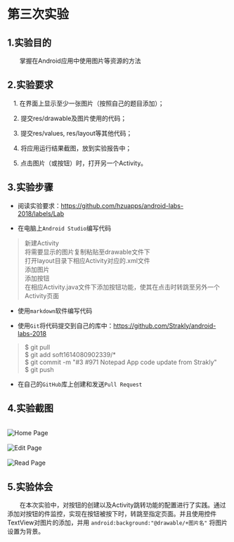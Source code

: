# 第三次实验
## 1.实验目的
&emsp;&emsp;掌握在Android应用中使用图片等资源的方法
## 2.实验要求
&emsp;1. 在界面上显示至少一张图片（按照自己的题目添加）； 
 
&emsp;2. 提交res/drawable及图片使用的代码；  

&emsp;3. 提交res/values, res/layout等其他代码；

&emsp;4. 将应用运行结果截图，放到实验报告中；  

&emsp;5. 点击图片（或按钮）时，打开另一个Activity。  
## 3.实验步骤

- 阅读实验要求：https://github.com/hzuapps/android-labs-2018/labels/Lab


- 在电脑上`Android Studio`编写代码  
>新建Activity   
>将需要显示的图片复制粘贴至drawable文件下   
>打开layout目录下相应Activity对应的.xml文件  
>添加图片  
>添加按钮  
>在相应Activity.java文件下添加按钮功能，使其在点击时转跳至另外一个Activity页面  

- 使用`markdown`软件编写代码

- 使用`Git`将代码提交到自己的库中：https://github.com/Strakly/android-labs-2018
>$ git pull  
>$ git add soft1614080902339/*  
>$ git commit -m "#3 #971 Notepad App code update from Strakly"  
>$ git push  

- 在自己的`GitHub`库上创建和发送`Pull Request`

## 4.实验截图
&emsp;   
![](https://raw.githubusercontent.com/Strakly/android-labs-2018/master/soft1614080902339/AndroidScreenshot_1.png "Home Page")
&emsp;   
&emsp;   
![](https://raw.githubusercontent.com/Strakly/android-labs-2018/master/soft1614080902339/AndroidScreenshot_2.png "Edit Page")
&emsp;   
&emsp;   
![](https://raw.githubusercontent.com/Strakly/android-labs-2018/master/soft1614080902339/AndroidScreenshot_3.png "Read Page")

## 5.实验体会
&emsp;&emsp;在本次实验中，对按钮的创建以及Activity跳转功能的配置进行了实践。通过添加对按钮的件监控，实现在按钮被按下时，转跳至指定页面。并且使用控件TextView对图片的添加，并用 `android:background:"@drawable/+图片名"` 将图片设置为背景。